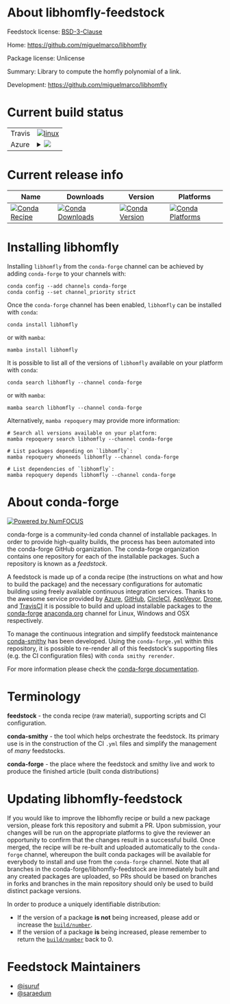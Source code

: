 About libhomfly-feedstock
=========================

Feedstock license: [BSD-3-Clause](https://github.com/conda-forge/libhomfly-feedstock/blob/main/LICENSE.txt)

Home: https://github.com/miguelmarco/libhomfly

Package license: Unlicense

Summary: Library to compute the homfly polynomial of a link.

Development: https://github.com/miguelmarco/libhomfly

Current build status
====================


<table><tr>
    <td>Travis</td>
    <td>
      <a href="https://app.travis-ci.com/conda-forge/libhomfly-feedstock">
        <img alt="linux" src="https://img.shields.io/travis/com/conda-forge/libhomfly-feedstock/main.svg?label=Linux">
      </a>
    </td>
  </tr>
    
  <tr>
    <td>Azure</td>
    <td>
      <details>
        <summary>
          <a href="https://dev.azure.com/conda-forge/feedstock-builds/_build/latest?definitionId=6923&branchName=main">
            <img src="https://dev.azure.com/conda-forge/feedstock-builds/_apis/build/status/libhomfly-feedstock?branchName=main">
          </a>
        </summary>
        <table>
          <thead><tr><th>Variant</th><th>Status</th></tr></thead>
          <tbody><tr>
              <td>linux_64</td>
              <td>
                <a href="https://dev.azure.com/conda-forge/feedstock-builds/_build/latest?definitionId=6923&branchName=main">
                  <img src="https://dev.azure.com/conda-forge/feedstock-builds/_apis/build/status/libhomfly-feedstock?branchName=main&jobName=linux&configuration=linux%20linux_64_" alt="variant">
                </a>
              </td>
            </tr><tr>
              <td>linux_aarch64</td>
              <td>
                <a href="https://dev.azure.com/conda-forge/feedstock-builds/_build/latest?definitionId=6923&branchName=main">
                  <img src="https://dev.azure.com/conda-forge/feedstock-builds/_apis/build/status/libhomfly-feedstock?branchName=main&jobName=linux&configuration=linux%20linux_aarch64_" alt="variant">
                </a>
              </td>
            </tr><tr>
              <td>linux_ppc64le</td>
              <td>
                <a href="https://dev.azure.com/conda-forge/feedstock-builds/_build/latest?definitionId=6923&branchName=main">
                  <img src="https://dev.azure.com/conda-forge/feedstock-builds/_apis/build/status/libhomfly-feedstock?branchName=main&jobName=linux&configuration=linux%20linux_ppc64le_" alt="variant">
                </a>
              </td>
            </tr><tr>
              <td>osx_64</td>
              <td>
                <a href="https://dev.azure.com/conda-forge/feedstock-builds/_build/latest?definitionId=6923&branchName=main">
                  <img src="https://dev.azure.com/conda-forge/feedstock-builds/_apis/build/status/libhomfly-feedstock?branchName=main&jobName=osx&configuration=osx%20osx_64_" alt="variant">
                </a>
              </td>
            </tr><tr>
              <td>osx_arm64</td>
              <td>
                <a href="https://dev.azure.com/conda-forge/feedstock-builds/_build/latest?definitionId=6923&branchName=main">
                  <img src="https://dev.azure.com/conda-forge/feedstock-builds/_apis/build/status/libhomfly-feedstock?branchName=main&jobName=osx&configuration=osx%20osx_arm64_" alt="variant">
                </a>
              </td>
            </tr>
          </tbody>
        </table>
      </details>
    </td>
  </tr>
</table>

Current release info
====================

| Name | Downloads | Version | Platforms |
| --- | --- | --- | --- |
| [![Conda Recipe](https://img.shields.io/badge/recipe-libhomfly-green.svg)](https://anaconda.org/conda-forge/libhomfly) | [![Conda Downloads](https://img.shields.io/conda/dn/conda-forge/libhomfly.svg)](https://anaconda.org/conda-forge/libhomfly) | [![Conda Version](https://img.shields.io/conda/vn/conda-forge/libhomfly.svg)](https://anaconda.org/conda-forge/libhomfly) | [![Conda Platforms](https://img.shields.io/conda/pn/conda-forge/libhomfly.svg)](https://anaconda.org/conda-forge/libhomfly) |

Installing libhomfly
====================

Installing `libhomfly` from the `conda-forge` channel can be achieved by adding `conda-forge` to your channels with:

```
conda config --add channels conda-forge
conda config --set channel_priority strict
```

Once the `conda-forge` channel has been enabled, `libhomfly` can be installed with `conda`:

```
conda install libhomfly
```

or with `mamba`:

```
mamba install libhomfly
```

It is possible to list all of the versions of `libhomfly` available on your platform with `conda`:

```
conda search libhomfly --channel conda-forge
```

or with `mamba`:

```
mamba search libhomfly --channel conda-forge
```

Alternatively, `mamba repoquery` may provide more information:

```
# Search all versions available on your platform:
mamba repoquery search libhomfly --channel conda-forge

# List packages depending on `libhomfly`:
mamba repoquery whoneeds libhomfly --channel conda-forge

# List dependencies of `libhomfly`:
mamba repoquery depends libhomfly --channel conda-forge
```


About conda-forge
=================

[![Powered by
NumFOCUS](https://img.shields.io/badge/powered%20by-NumFOCUS-orange.svg?style=flat&colorA=E1523D&colorB=007D8A)](https://numfocus.org)

conda-forge is a community-led conda channel of installable packages.
In order to provide high-quality builds, the process has been automated into the
conda-forge GitHub organization. The conda-forge organization contains one repository
for each of the installable packages. Such a repository is known as a *feedstock*.

A feedstock is made up of a conda recipe (the instructions on what and how to build
the package) and the necessary configurations for automatic building using freely
available continuous integration services. Thanks to the awesome service provided by
[Azure](https://azure.microsoft.com/en-us/services/devops/), [GitHub](https://github.com/),
[CircleCI](https://circleci.com/), [AppVeyor](https://www.appveyor.com/),
[Drone](https://cloud.drone.io/welcome), and [TravisCI](https://travis-ci.com/)
it is possible to build and upload installable packages to the
[conda-forge](https://anaconda.org/conda-forge) [anaconda.org](https://anaconda.org/)
channel for Linux, Windows and OSX respectively.

To manage the continuous integration and simplify feedstock maintenance
[conda-smithy](https://github.com/conda-forge/conda-smithy) has been developed.
Using the ``conda-forge.yml`` within this repository, it is possible to re-render all of
this feedstock's supporting files (e.g. the CI configuration files) with ``conda smithy rerender``.

For more information please check the [conda-forge documentation](https://conda-forge.org/docs/).

Terminology
===========

**feedstock** - the conda recipe (raw material), supporting scripts and CI configuration.

**conda-smithy** - the tool which helps orchestrate the feedstock.
                   Its primary use is in the construction of the CI ``.yml`` files
                   and simplify the management of *many* feedstocks.

**conda-forge** - the place where the feedstock and smithy live and work to
                  produce the finished article (built conda distributions)


Updating libhomfly-feedstock
============================

If you would like to improve the libhomfly recipe or build a new
package version, please fork this repository and submit a PR. Upon submission,
your changes will be run on the appropriate platforms to give the reviewer an
opportunity to confirm that the changes result in a successful build. Once
merged, the recipe will be re-built and uploaded automatically to the
`conda-forge` channel, whereupon the built conda packages will be available for
everybody to install and use from the `conda-forge` channel.
Note that all branches in the conda-forge/libhomfly-feedstock are
immediately built and any created packages are uploaded, so PRs should be based
on branches in forks and branches in the main repository should only be used to
build distinct package versions.

In order to produce a uniquely identifiable distribution:
 * If the version of a package **is not** being increased, please add or increase
   the [``build/number``](https://docs.conda.io/projects/conda-build/en/latest/resources/define-metadata.html#build-number-and-string).
 * If the version of a package **is** being increased, please remember to return
   the [``build/number``](https://docs.conda.io/projects/conda-build/en/latest/resources/define-metadata.html#build-number-and-string)
   back to 0.

Feedstock Maintainers
=====================

* [@isuruf](https://github.com/isuruf/)
* [@saraedum](https://github.com/saraedum/)

